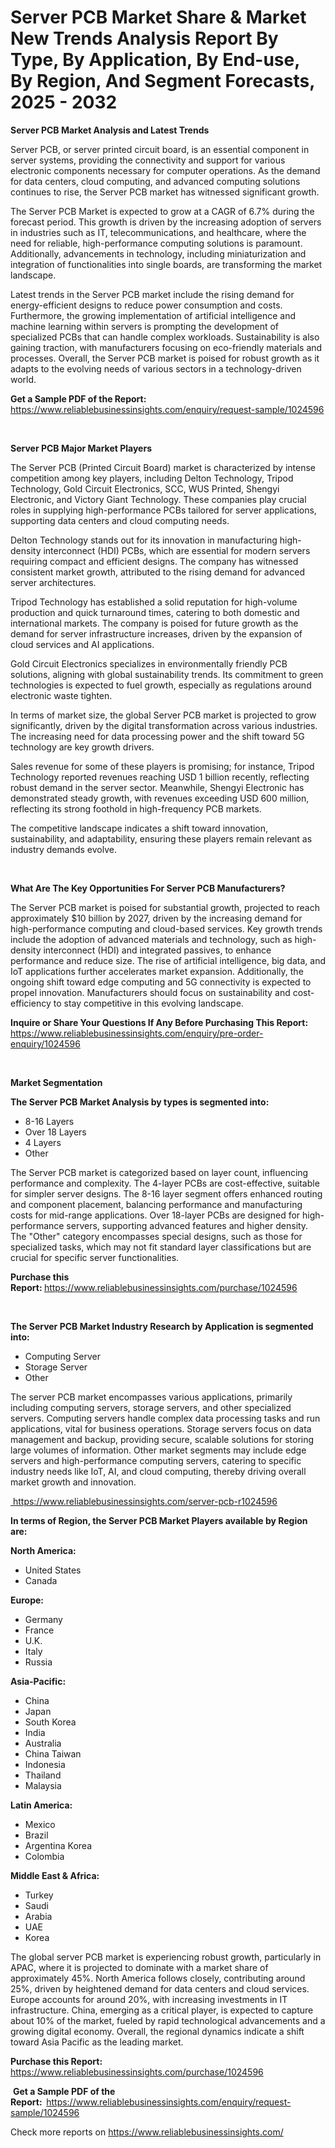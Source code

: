 <p><h1>Server PCB Market Share & Market New Trends Analysis Report By Type, By Application, By End-use, By Region, And Segment Forecasts, 2025 - 2032</h1></p><p><strong>Server PCB Market Analysis and Latest Trends</strong></p>
<p><p>Server PCB, or server printed circuit board, is an essential component in server systems, providing the connectivity and support for various electronic components necessary for computer operations. As the demand for data centers, cloud computing, and advanced computing solutions continues to rise, the Server PCB market has witnessed significant growth.</p><p>The Server PCB Market is expected to grow at a CAGR of 6.7% during the forecast period. This growth is driven by the increasing adoption of servers in industries such as IT, telecommunications, and healthcare, where the need for reliable, high-performance computing solutions is paramount. Additionally, advancements in technology, including miniaturization and integration of functionalities into single boards, are transforming the market landscape.</p><p>Latest trends in the Server PCB market include the rising demand for energy-efficient designs to reduce power consumption and costs. Furthermore, the growing implementation of artificial intelligence and machine learning within servers is prompting the development of specialized PCBs that can handle complex workloads. Sustainability is also gaining traction, with manufacturers focusing on eco-friendly materials and processes. Overall, the Server PCB market is poised for robust growth as it adapts to the evolving needs of various sectors in a technology-driven world.</p></p>
<p><strong>Get a Sample PDF of the Report:&nbsp;</strong> <a href="https://www.reliablebusinessinsights.com/enquiry/request-sample/1024596?utm_campaign=2242&utm_medium=2&utm_source=Github&utm_content=ia&utm_term=06032025&utm_id=server-pcb">https://www.reliablebusinessinsights.com/enquiry/request-sample/1024596</a></p>
<p>&nbsp;</p>
<p><strong>Server PCB Major Market Players</strong></p>
<p><p>The Server PCB (Printed Circuit Board) market is characterized by intense competition among key players, including Delton Technology, Tripod Technology, Gold Circuit Electronics, SCC, WUS Printed, Shengyi Electronic, and Victory Giant Technology. These companies play crucial roles in supplying high-performance PCBs tailored for server applications, supporting data centers and cloud computing needs.</p><p>Delton Technology stands out for its innovation in manufacturing high-density interconnect (HDI) PCBs, which are essential for modern servers requiring compact and efficient designs. The company has witnessed consistent market growth, attributed to the rising demand for advanced server architectures. </p><p>Tripod Technology has established a solid reputation for high-volume production and quick turnaround times, catering to both domestic and international markets. The company is poised for future growth as the demand for server infrastructure increases, driven by the expansion of cloud services and AI applications.</p><p>Gold Circuit Electronics specializes in environmentally friendly PCB solutions, aligning with global sustainability trends. Its commitment to green technologies is expected to fuel growth, especially as regulations around electronic waste tighten.</p><p>In terms of market size, the global Server PCB market is projected to grow significantly, driven by the digital transformation across various industries. The increasing need for data processing power and the shift toward 5G technology are key growth drivers. </p><p>Sales revenue for some of these players is promising; for instance, Tripod Technology reported revenues reaching USD 1 billion recently, reflecting robust demand in the server sector. Meanwhile, Shengyi Electronic has demonstrated steady growth, with revenues exceeding USD 600 million, reflecting its strong foothold in high-frequency PCB markets. </p><p>The competitive landscape indicates a shift toward innovation, sustainability, and adaptability, ensuring these players remain relevant as industry demands evolve.</p></p>
<p>&nbsp;</p>
<p><strong>What Are The Key Opportunities For Server PCB Manufacturers?</strong></p>
<p><p>The Server PCB market is poised for substantial growth, projected to reach approximately $10 billion by 2027, driven by the increasing demand for high-performance computing and cloud-based services. Key growth trends include the adoption of advanced materials and technology, such as high-density interconnect (HDI) and integrated passives, to enhance performance and reduce size. The rise of artificial intelligence, big data, and IoT applications further accelerates market expansion. Additionally, the ongoing shift toward edge computing and 5G connectivity is expected to propel innovation. Manufacturers should focus on sustainability and cost-efficiency to stay competitive in this evolving landscape.</p></p>
<p><strong>Inquire or Share Your Questions If Any Before Purchasing This Report:</strong> <a href="https://www.reliablebusinessinsights.com/enquiry/pre-order-enquiry/1024596?utm_campaign=2242&utm_medium=2&utm_source=Github&utm_content=ia&utm_term=06032025&utm_id=server-pcb">https://www.reliablebusinessinsights.com/enquiry/pre-order-enquiry/1024596</a></p>
<p>&nbsp;</p>
<p><strong>Market Segmentation</strong></p>
<p><strong>The Server PCB Market Analysis by types is segmented into:</strong></p>
<p><ul><li>8-16 Layers</li><li>Over 18 Layers</li><li>4 Layers</li><li>Other</li></ul></p>
<p><p>The Server PCB market is categorized based on layer count, influencing performance and complexity. The 4-layer PCBs are cost-effective, suitable for simpler server designs. The 8-16 layer segment offers enhanced routing and component placement, balancing performance and manufacturing costs for mid-range applications. Over 18-layer PCBs are designed for high-performance servers, supporting advanced features and higher density. The "Other" category encompasses special designs, such as those for specialized tasks, which may not fit standard layer classifications but are crucial for specific server functionalities.</p></p>
<p><strong>Purchase this Report:&nbsp;</strong><a href="https://www.reliablebusinessinsights.com/purchase/1024596?utm_campaign=2242&utm_medium=2&utm_source=Github&utm_content=ia&utm_term=06032025&utm_id=server-pcb">https://www.reliablebusinessinsights.com/purchase/1024596</a></p>
<p>&nbsp;</p>
<p><strong>The Server PCB Market Industry Research by Application is segmented into:</strong></p>
<p><ul><li>Computing Server</li><li>Storage Server</li><li>Other</li></ul></p>
<p><p>The server PCB market encompasses various applications, primarily including computing servers, storage servers, and other specialized servers. Computing servers handle complex data processing tasks and run applications, vital for business operations. Storage servers focus on data management and backup, providing secure, scalable solutions for storing large volumes of information. Other market segments may include edge servers and high-performance computing servers, catering to specific industry needs like IoT, AI, and cloud computing, thereby driving overall market growth and innovation.</p></p>
<p><a href="https://www.reliablebusinessinsights.com/server-pcb-r1024596?utm_campaign=2242&utm_medium=2&utm_source=Github&utm_content=ia&utm_term=06032025&utm_id=server-pcb">&nbsp;https://www.reliablebusinessinsights.com/server-pcb-r1024596</a></p>
<p><strong>In terms of Region, the Server PCB Market Players available by Region are:</strong></p>
<p>
    <p> <strong> North America: </strong>
        <ul>
            <li>United States</li>
            <li>Canada</li>
        </ul>
        </p> 
    <p> <strong> Europe: </strong>
        <ul>
            <li>Germany</li>
            <li>France</li>
            <li>U.K.</li>
            <li>Italy</li>
            <li>Russia</li>
        </ul>
        </p> 
    <p> <strong> Asia-Pacific: </strong>
        <ul>
            <li>China</li>
            <li>Japan</li>
            <li>South Korea</li>
            <li>India</li>
            <li>Australia</li>
            <li>China Taiwan</li>
            <li>Indonesia</li>
            <li>Thailand</li>
            <li>Malaysia</li>
        </ul>
        </p> 
    <p> <strong> Latin America: </strong>
        <ul>
            <li>Mexico</li>
            <li>Brazil</li>
            <li>Argentina Korea</li>
            <li>Colombia</li>
        </ul>
        </p> 
    <p> <strong> Middle East & Africa: </strong>
        <ul>
            <li>Turkey</li>
            <li>Saudi</li>
            <li>Arabia</li>
            <li>UAE</li>
            <li>Korea</li>
        </ul>
    </p>
    </p>
<p><p>The global server PCB market is experiencing robust growth, particularly in APAC, where it is projected to dominate with a market share of approximately 45%. North America follows closely, contributing around 25%, driven by heightened demand for data centers and cloud services. Europe accounts for around 20%, with increasing investments in IT infrastructure. China, emerging as a critical player, is expected to capture about 10% of the market, fueled by rapid technological advancements and a growing digital economy. Overall, the regional dynamics indicate a shift toward Asia Pacific as the leading market.</p></p>
<p><strong>Purchase this Report: </strong><a href="https://www.reliablebusinessinsights.com/purchase/1024596?utm_campaign=2242&utm_medium=2&utm_source=Github&utm_content=ia&utm_term=06032025&utm_id=server-pcb">https://www.reliablebusinessinsights.com/purchase/1024596</a></p>
<p>&nbsp;<strong>Get a Sample PDF of the Report:&nbsp;&nbsp;</strong><a href="https://www.reliablebusinessinsights.com/enquiry/request-sample/1024596?utm_campaign=2242&utm_medium=2&utm_source=Github&utm_content=ia&utm_term=06032025&utm_id=server-pcb">https://www.reliablebusinessinsights.com/enquiry/request-sample/1024596</a></p>
<p><strong></strong></p>
<p>Check more reports on <a href="https://www.reliablebusinessinsights.com/?utm_campaign=2242&utm_medium=2&utm_source=Github&utm_content=ia&utm_term=06032025&utm_id=server-pcb">https://www.reliablebusinessinsights.com/</a></p>